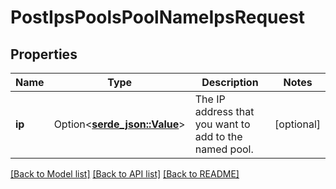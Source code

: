 # PostIpsPoolsPoolNameIpsRequest

## Properties

Name | Type | Description | Notes
------------ | ------------- | ------------- | -------------
**ip** | Option<[**serde_json::Value**](.md)> | The IP address that you want to add to the named pool. | [optional]

[[Back to Model list]](../README.md#documentation-for-models) [[Back to API list]](../README.md#documentation-for-api-endpoints) [[Back to README]](../README.md)



